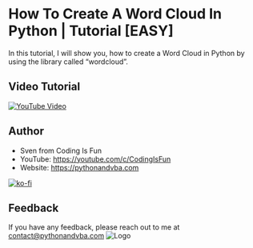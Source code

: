 # How To Create A Word Cloud In Python | Tutorial [EASY]

In this tutorial, I will show you, how to create a Word Cloud in Python by using the library called “wordcloud”.

## Video Tutorial

[![YouTube Video](https://img.youtube.com/vi/HcKUU5nNmrs/0.jpg)](https://youtu.be/HcKUU5nNmrs)

## Author

- Sven from Coding Is Fun
- YouTube: https://youtube.com/c/CodingIsFun
- Website: https://pythonandvba.com

[![ko-fi](https://ko-fi.com/img/githubbutton_sm.svg)](https://ko-fi.com/X7X47Q0EG)

## Feedback

If you have any feedback, please reach out to me at contact@pythonandvba.com
![Logo](https://www.pythonandvba.com/banner-img)

